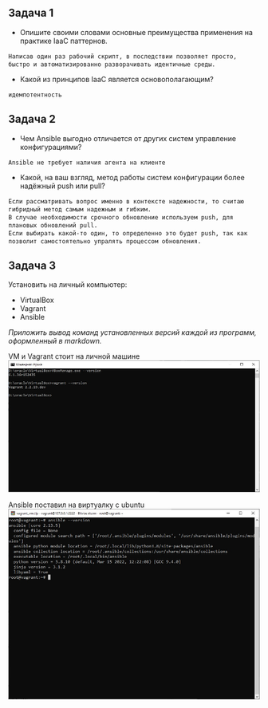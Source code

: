 ## Задача 1

- Опишите своими словами основные преимущества применения на практике IaaC паттернов.
```
Написав один раз рабочий скрипт, в последствии позволяет просто, быстро и автоматизированно разворачивать идентичные среды.
```
- Какой из принципов IaaC является основополагающим?
```
идемпотентность
```

## Задача 2

- Чем Ansible выгодно отличается от других систем управление конфигурациями?
```
Ansible не требует наличия агента на клиенте
```
- Какой, на ваш взгляд, метод работы систем конфигурации более надёжный push или pull?
```
Если рассматривать вопрос именно в контексте надежности, то считаю гибридный метод самым надежным и гибким. 
В случае необходимости срочного обновление используем push, для плановых обновлений pull. 
Если выбирать какой-то один, то определенно это будет push, так как позволит самостоятельно упралять процессом обновления.
```

## Задача 3

Установить на личный компьютер:

- VirtualBox
- Vagrant
- Ansible

*Приложить вывод команд установленных версий каждой из программ, оформленный в markdown.*

VM и Vagrant стоит на личной машине
![vm vg](images/vm_vg.jpg)

Ansible поставил на виртуалку с ubuntu
![vm vg](images/ansible.jpg)
